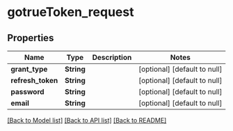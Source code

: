 # gotrueToken_request
## Properties

| Name | Type | Description | Notes |
|------------ | ------------- | ------------- | -------------|
| **grant\_type** | **String** |  | [optional] [default to null] |
| **refresh\_token** | **String** |  | [optional] [default to null] |
| **password** | **String** |  | [optional] [default to null] |
| **email** | **String** |  | [optional] [default to null] |

[[Back to Model list]](../README.md#documentation-for-models) [[Back to API list]](../README.md#documentation-for-api-endpoints) [[Back to README]](../README.md)

